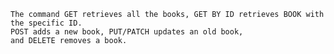     The command GET retrieves all the books, GET BY ID retrieves BOOK with the specific ID. 
    POST adds a new book, PUT/PATCH updates an old book, 
    and DELETE removes a book. 
    
